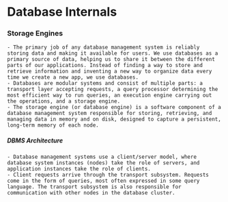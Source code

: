 # Database Internals

### Storage Engines
    - The primary job of any database management system is reliably storing data and making it available for users. We use databases as a primary source of data, helping us to share it between the different parts of our applications. Instead of finding a way to store and retrieve information and inventing a new way to organize data every time we create a new app, we use databases.
    - Databases are modular systems and consist of multiple parts: a transport layer accepting requests, a query processor determining the most efficient way to run queries, an execution engine carrying out the operations, and a storage engine.
    - The storage engine (or database engine) is a software component of a database management system responsible for storing, retrieving, and managing data in memory and on disk, designed to capture a persistent, long-term memory of each node.
    
##### DBMS Architecture
    - Database management systems use a client/server model, where database system instances (nodes) take the role of servers, and application instances take the role of clients.
    - Client requests arrive through the transport subsystem. Requests come in the form of queries, most often expressed in some query language. The transport subsystem is also responsible for communication with other nodes in the database cluster.